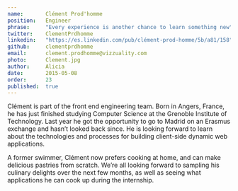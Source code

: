 ```yaml
---
name:       Clément Prod'homme 
position:   Engineer
phrase:     "Every experience is another chance to learn something new"
twitter:    ClementPrdhomme
linkedin:   "https://es.linkedin.com/pub/clément-prod-homme/5b/a81/158"
github:		clementprdhomme
email:      clement.prodhomme@vizzuality.com
photo:      Clement.jpg
author:     Alicia
date:       2015-05-08
order: 		23
published:  true
---
```


Clément is part of the front end engineering team. Born in Angers, France, he has just finished studying Computer Science at the Grenoble Institute of Technology. Last year he got the opportunity to go to Madrid on an Erasmus exchange and hasn’t looked back since. He is looking forward to learn about the technologies and processes for building client-side dynamic web applications. 

A former swimmer, Clément now prefers cooking at home, and can make delicious pastries from scratch. We’re all looking forward to sampling his culinary delights over the next few months, as well as seeing what applications he can cook up during the internship. 
